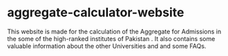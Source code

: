 # aggregate-calculator-website
This website is made for the calculation of the Aggregate for Admissions in the some of the high-ranked institutes of Pakistan . It also contains some valuable information about the other Universities and and some FAQs.
